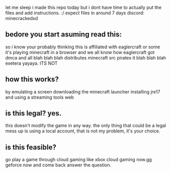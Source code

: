 let me sleep i made this repo today but i dont have time to actually put the files and add instructions.    :/
expect files in around 7 days
discord: minecrackedxd

## bedore you start asuming read this:
so i know your probably thinking this is affiliated with eaglercraft or some it's playing minecraft in a browser and we all know how eaglercraft got dmca and all blah blah blah distributes minecraft src pirates it blah blah blah exetera yayaya.   ITS NOT

## how this works?
by emulating a screen downloading the minecraft launcher installing jre17 and using a streaming tools web 

## is this legal?  yes.
this doesn't modify the game in any way. the only thing that could be a legal mess up is using a local account, that is not my problem, it's your choice.

## is this feasible?
go play a game through cloud gaming like xbox cloud gaming now.gg geforce now and come back answer the question.
